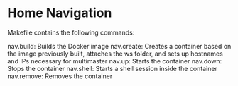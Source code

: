 # Home Navigation

Makefile contains the following commands:

nav.build: Builds the Docker image
nav.create: Creates a container based on the image previously built, attaches the ws folder, and sets up hostnames and IPs necessary for multimaster
nav.up: Starts the container
nav.down: Stops the container
nav.shell: Starts a shell session inside the container
nav.remove: Removes the container